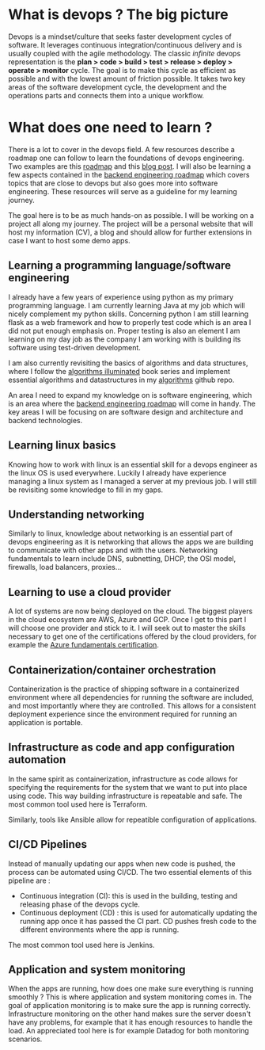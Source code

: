 # What is devops ? The big picture

Devops is a mindset/culture that seeks faster development cycles of software. It leverages continuous integration/continuous delivery and is usually coupled with the agile methodology. The classic *infinite* devops representation is the **plan > code > build > test > release > deploy > operate > monitor** cycle.
The goal is to make this cycle as efficient as possible and with the lowest amount of friction possible. It takes two key areas of the software development cycle, the development and the operations parts and connects them into a unique workflow.


# What does one need to learn ?

There is a lot to cover in the devops field. A few resources describe a roadmap one can follow to learn the foundations of devops engineering. Two examples are this [roadmap]() and this [blog post](https://www.kasten.io/kubernetes/resources/blog/devops-learning-curve). I will also be learning a few aspects contained in the [backend engineering roadmap](https://roadmap.sh/backend) which covers topics that are close to devops but also goes more into software engineering. These resources will serve as a guideline for my learning journey.

The goal here is to be as much hands-on as possible.
I will be working on a project all along my journey. The project will be a personal website that will host my information (CV), a blog and should allow for further extensions in case I want to host some demo apps.

## Learning a programming language/software engineering

I already have a few years of experience using python as my primary programming language. I am currently learning Java at my job which will nicely complement my python skills. Concerning python I am still learning flask as a web framework and how to properly test code which is an area I did not put enough emphasis on. Proper testing is also an element I am learning on my day job as the company I am working with is building its software using test-driven development.

I am also currently revisiting the basics of algorithms and data structures, where I follow the [algorithms illuminated](https://www.algorithmsilluminated.org/) book series and implement essential algorithms and datastructures in my [algorithms](https://github.com/Cernewein/Algorithms) github repo.

An area I need to expand my knowledge on is software engineering, which is an area where the [backend engineering roadmap](https://roadmap.sh/backend) will come in handy. The key areas I will be focusing on are software design and architecture and backend technologies.

## Learning linux basics

Knowing how to work with linux is an essential skill for a devops engineer as the linux OS is used everywhere. Luckily I already have experience managing a linux system as I managed a server at my previous job. I will still be revisiting some knowledge to fill in my gaps.


## Understanding networking

Similarly to linux, knowledge about networking is an essential part of devops engineering as it is networking that allows the apps we are building to communicate with other apps and with the users. Networking fundamentals to learn include DNS, subnetting, DHCP, the OSI model, firewalls, load balancers, proxies...

## Learning to use a cloud provider

A lot of systems are now being deployed on the cloud. The biggest players in the cloud ecosystem are AWS, Azure and GCP. Once I get to this part I will choose one provider and stick to it. I will seek out to master the skills necessary to get one of the certifications offered by the cloud providers, for example the [Azure fundamentals certification](https://learn.microsoft.com/fr-fr/certifications/azure-fundamentals/).

## Containerization/container orchestration

Containerization is the practice of shipping software in a containerized environment where all dependencies for running the software are included, and most importantly where they are controlled. This allows for a consistent deployment experience since the environment required for running an application is portable.

## Infrastructure as code and app configuration automation

In the same spirit as containerization, infrastructure as code allows for specifying the requirements for the system that we want to put into place using code. This way building infrastructure is repeatable and safe. The most common tool used here is Terraform.

Similarly, tools like Ansible allow for repeatible configuration of applications.

## CI/CD Pipelines

Instead of manually updating our apps when new code is pushed, the process can be automated using CI/CD. The two essential elements of this pipeline are :

- Continuous integration (CI): this is used in the building, testing and releasing phase of the devops cycle.
- Continuous deployment (CD) : this is used for automatically updating the running app once it has passed the CI part. CD pushes fresh code to the different environments where the app is running.

The most common tool used here is Jenkins.

## Application and system monitoring

When the apps are running, how does one make sure everything is running smoothly ? This is where application and system monitoring comes in. The goal of application monitoring is to make sure the app is running correctly. Infrastructure monitoring on the other hand makes sure the server doesn't have any problems, for example that it has enough resources to handle the load. An appreciated tool here is for example Datadog for both monitoring scenarios.